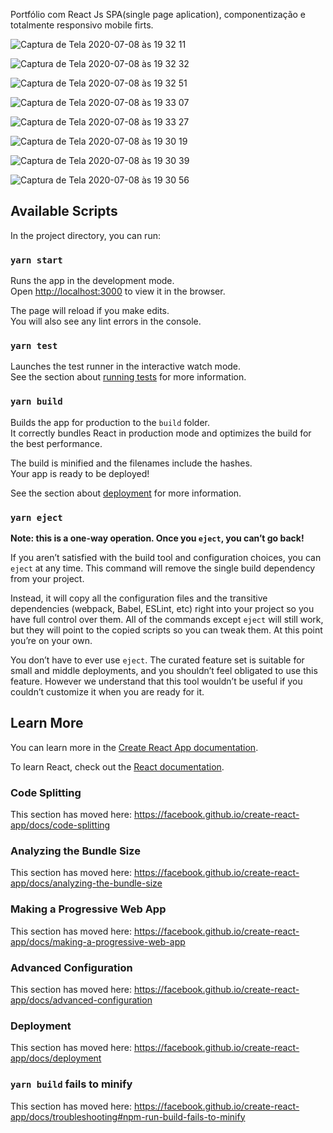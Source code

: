 


Portfólio com React Js SPA(single page aplication), componentização e totalmente responsivo mobile firts.

![Captura de Tela 2020-07-08 às 19 32 11](https://user-images.githubusercontent.com/46785525/86977214-87ea9c00-c152-11ea-858f-c19757dc3838.png)


![Captura de Tela 2020-07-08 às 19 32 32](https://user-images.githubusercontent.com/46785525/86977194-7bfeda00-c152-11ea-8ba6-03d35bd6bf27.png)

![Captura de Tela 2020-07-08 às 19 32 51](https://user-images.githubusercontent.com/46785525/86977240-95078b00-c152-11ea-8e86-624f5ffe3d7b.png)

![Captura de Tela 2020-07-08 às 19 33 07](https://user-images.githubusercontent.com/46785525/86977254-9c2e9900-c152-11ea-8435-000ccb4e31c1.png)

![Captura de Tela 2020-07-08 às 19 33 27](https://user-images.githubusercontent.com/46785525/86977294-ae103c00-c152-11ea-92bf-e6497c0ad44e.png)

![Captura de Tela 2020-07-08 às 19 30 19](https://user-images.githubusercontent.com/46785525/86977321-be281b80-c152-11ea-8be7-65bd8fdfeca3.png)

![Captura de Tela 2020-07-08 às 19 30 39](https://user-images.githubusercontent.com/46785525/86977335-c54f2980-c152-11ea-9f38-f46dfb6ecd3f.png)

![Captura de Tela 2020-07-08 às 19 30 56](https://user-images.githubusercontent.com/46785525/86977346-ca13dd80-c152-11ea-9a9e-1834c9dc7b86.png)

## Available Scripts

In the project directory, you can run:

### `yarn start`

Runs the app in the development mode.<br />
Open [http://localhost:3000](http://localhost:3000) to view it in the browser.

The page will reload if you make edits.<br />
You will also see any lint errors in the console.

### `yarn test`

Launches the test runner in the interactive watch mode.<br />
See the section about [running tests](https://facebook.github.io/create-react-app/docs/running-tests) for more information.

### `yarn build`

Builds the app for production to the `build` folder.<br />
It correctly bundles React in production mode and optimizes the build for the best performance.

The build is minified and the filenames include the hashes.<br />
Your app is ready to be deployed!

See the section about [deployment](https://facebook.github.io/create-react-app/docs/deployment) for more information.

### `yarn eject`

**Note: this is a one-way operation. Once you `eject`, you can’t go back!**

If you aren’t satisfied with the build tool and configuration choices, you can `eject` at any time. This command will remove the single build dependency from your project.

Instead, it will copy all the configuration files and the transitive dependencies (webpack, Babel, ESLint, etc) right into your project so you have full control over them. All of the commands except `eject` will still work, but they will point to the copied scripts so you can tweak them. At this point you’re on your own.

You don’t have to ever use `eject`. The curated feature set is suitable for small and middle deployments, and you shouldn’t feel obligated to use this feature. However we understand that this tool wouldn’t be useful if you couldn’t customize it when you are ready for it.

## Learn More

You can learn more in the [Create React App documentation](https://facebook.github.io/create-react-app/docs/getting-started).

To learn React, check out the [React documentation](https://reactjs.org/).

### Code Splitting

This section has moved here: https://facebook.github.io/create-react-app/docs/code-splitting

### Analyzing the Bundle Size

This section has moved here: https://facebook.github.io/create-react-app/docs/analyzing-the-bundle-size

### Making a Progressive Web App

This section has moved here: https://facebook.github.io/create-react-app/docs/making-a-progressive-web-app

### Advanced Configuration

This section has moved here: https://facebook.github.io/create-react-app/docs/advanced-configuration

### Deployment

This section has moved here: https://facebook.github.io/create-react-app/docs/deployment

### `yarn build` fails to minify

This section has moved here: https://facebook.github.io/create-react-app/docs/troubleshooting#npm-run-build-fails-to-minify
